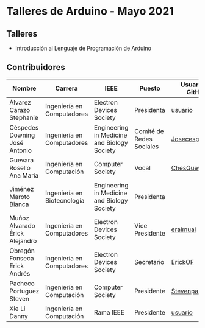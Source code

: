 # **Talleres de Arduino - Mayo 2021**

## **Talleres**
* Introducción al Lenguaje de Programación de Arduino


## **Contribuidores**

<div class="tg-wrap"><table class="tg">
<thead>
  <tr>
    <th class="tg-378s">Nombre</th>
    <th class="tg-378s">Carrera</th>
    <th class="tg-378s">IEEE</th>
    <th class="tg-konv"><span style="font-weight:bold">Puesto</span></th>
    <th class="tg-378s">Usuario de GitHub</th>
  </tr>
</thead>
<tbody>
  <tr>
    <td class="tg-wp8o">Álvarez Carazo Stephanie</td>
    <td class="tg-wp8o">Ingeniería en Computadores</td>
    <td class="tg-wp8o">Electron Devices Society</td>
    <td class="tg-wp8o">Presidenta</td>
    <td class="tg-wp8o"><a href="https://github.com/usuario" target="_blank" rel="noopener noreferrer">usuario</a></td>
  </tr>
  <tr>
    <td class="tg-wp8o">Céspedes Downing José Antonio</td>
    <td class="tg-wp8o">Ingeniería en Computadores</td>
    <td class="tg-wp8o">Engineering in Medicine and Biology Society</td>
    <td class="tg-wp8o">Comité de Redes Sociales</td>
    <td class="tg-wp8o"><a href="https://github.com/Josecespedesant" target="_blank" rel="noopener noreferrer">Josecespedesant</a></td>
  </tr>
  <tr>
    <td class="tg-wp8o">Guevara Rosello Ana María</td>
    <td class="tg-wp8o">Ingeniería en Computación</td>
    <td class="tg-wp8o">Computer Society</td>
    <td class="tg-wp8o">Vocal</td>
    <td class="tg-wp8o"><a href="https://github.com/ChesGuev99" target="_blank" rel="noopener noreferrer">ChesGuev99</a></td>
  </tr>
  <tr>
    <td class="tg-wp8o">Jiménez Maroto Bianca</td>
    <td class="tg-wp8o">Ingeniería en Biotecnología</td>
    <td class="tg-wp8o">Engineering in Medicine and Biology Society</td>
    <td class="tg-wp8o">Presidenta</td>
    <td class="tg-wp8o"></td>
  </tr>
  <tr>
    <td class="tg-wp8o">Muñoz Alvarado Érick Alejandro</td>
    <td class="tg-wp8o">Ingeniería en Computadores</td>
    <td class="tg-wp8o">Electron Devices Society</td>
    <td class="tg-wp8o">Vice Presidente</td>
    <td class="tg-wp8o"><a href="https://github.com/eralmual" target="_blank" rel="noopener noreferrer">eralmual</a></td>
  </tr>
  <tr>
    <td class="tg-wp8o">Obregón Fonseca Erick Andrés</td>
    <td class="tg-wp8o">Ingeniería en Computadores</td>
    <td class="tg-wp8o">Electron Devices Society</td>
    <td class="tg-wp8o">Secretario</td>
    <td class="tg-wp8o"><a href="https://github.com/ErickOF" target="_blank" rel="noopener noreferrer">ErickOF</a></td>
  </tr>
  <tr>
    <td class="tg-wp8o">Pacheco Portuguez Steven</td>
    <td class="tg-wp8o">Ingeniería en Computación</td>
    <td class="tg-wp8o">Computer Society</td>
    <td class="tg-wp8o">Presidente</td>
    <td class="tg-wp8o"><a href="https://github.com/Stevenpach10" target="_blank" rel="noopener noreferrer">Stevenpach10</a></td>
  </tr>
  <tr>
    <td class="tg-wp8o">Xie Li Danny</td>
    <td class="tg-wp8o">Ingeniería en Computación</td>
    <td class="tg-wp8o">Rama IEEE</td>
    <td class="tg-wp8o">Presidente</td>
    <td class="tg-wp8o"><a href="https://github.com/usuario" target="_blank" rel="noopener noreferrer">usuario</a></td>
  </tr>
</tbody>
</table></div>
